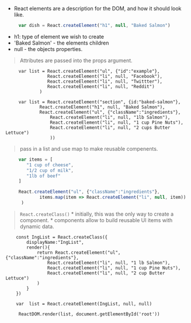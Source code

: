 
*  React elements are a description for the DOM, and how it should look like.
```js
     var dish = React.createElement("h1", null, "Baked Salmon")
```
* h1: type of element we wish to create
* 'Baked Salmon' - the elements children
* null - the objects properties.



> Attributes are passed into the props argument. 
```
     var list = React.createElement("ul", {"id":"example"}, 
                React.createElement("li", null, "Facebook"),
                React.createElement("li", null, "Twittter"),
                React.createElement("li", null, "Reddit")
             )

     var list = React.createElement("section", {id:"baked-salmon"}, 
             React.createElement("h1", null, "Baked Salmon"),
             React.createElement("ul", {"className":"ingredients"},
                 React.createElement("li", null, "1lb Salmon"),
                 React.createElement("li", null, "1 cup Pine Nuts"),
                 React.createElement("li", null, "2 cups Butter Lettuce")
                 ))
```
> pass in a list and use map to make reusable compenents.  
```js
     var items = [
        "1 cup of cheese",
        "1/2 cup of milk",
        "1lb of beef"
     ]

     React.createElement("ul", {"className":"ingredients"}, 
             items.map(item => React.createElement("li", null, item))
      )

```


> `React.createClass()`
    * initially, this was the only way to create a component.
    * components allow to build reusable UI items with dynamic data.

```
    const IngList = React.createClass({
	    displayName:"IngList",
        render(){
            return React.createElement("ul", {"className":"ingredients"}, 
                React.createElement("li", null, "1 lb Salmon"),
                React.createElement("li", null, "1 cup Pine Nuts"),
                React.createElement("li", null, "2 cup Butter Lettuce")
            )
        }
    })

    var  list = React.createElement(IngList, null, null)

     ReactDOM.render(list, document.getElementById('root')) 
```



